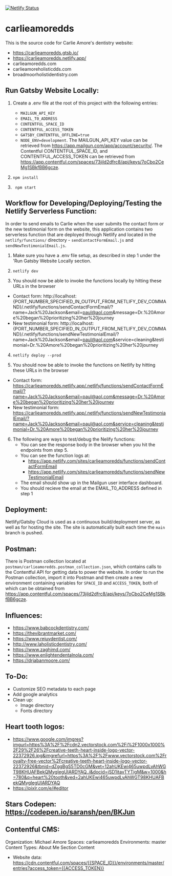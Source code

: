 [![Netlify Status](https://api.netlify.com/api/v1/badges/6eb6d45f-5e96-4d3e-bbdd-fb33397cd0c1/deploy-status)](https://app.netlify.com/sites/carlieamoredds/deploys)

# carlieamoredds 
This is the source code for Carlie Amore's dentistry website:
- https://carlieamoredds.gtsb.io/
- https://carlieamoredds.netlify.app/
- carlieamoredds.com
- carlieamoreholisticdds.com
- broadmoorholistidentistry.com

## Run Gatsby Website Locally:
1. Create a .env file at the root of this project with the following entries:
    - `MAILGUN_API_KEY`
    - `EMAIL_T0_ADDRESS`
    - `CONTENTFUL_SPACE_ID`
    - `CONTENTFUL_ACCESS_TOKEN`
    - `GATSBY_CONTENTFUL_OFFLINE=true`
    - `NODE_ENV=development`.
The MAILGUN_API_KEY value can be retrieved from https://app.mailgun.com/app/account/security/.  The Contentful CONTENTFUL_SPACE_ID, and CONTENTFUL_ACCESS_TOKEN can be retrieved from https://app.contentful.com/spaces/73jild2dfrc8/api/keys/7oCbo2CeMg1SBkfBB6gcze.

2.  ```shell
    npm install
    ```

3. ```shell
    npm start
    ```

## Workflow for Developing/Deploying/Testing the Netlify Serverless Function:
In order to send emails to Carlie when the user submits the contact form or the new testimonial form on the website, this application contains two serverless function that are deployed through Netlify and located in the `netlify/functions/` directory - `sendContactFormEmail.js` and `sendNewTestimonialEmail.js`.

1.  Make sure you have a .env file setup, as described in step 1 under the 'Run Gatsby Website Locally section.

2.  ```shell
    netlify dev
    ```

3. You should now be able to invoke the functions locally by hitting these URLs in the browser
- Contact form: http://localhost:{PORT_NUMBER_SPECIFIED_IN_OUTPUT_FROM_NETLIFY_DEV_COMMAND}/.netlify/functions/sendContactFormEmail/?name=Jack%20Jackson&email=paul@aol.com&message=Dr.%20Amore%20began%20prioritizing%20her%20journey
- New testimonial form: http://localhost:{PORT_NUMBER_SPECIFIED_IN_OUTPUT_FROM_NETLIFY_DEV_COMMAND}/.netlify/functions/sendNewTestimonialEmail/?name=Jack%20Jackson&email=paul@aol.com&service=cleaning&testimonial=Dr.%20Amore%20began%20prioritizing%20her%20journey

4.  ```shell
    netlify deploy --prod
    ```

5. You should now be able to invoke the functions on Netlify by hitting these URLs in the browser
- Contact form: https://carlieamoredds.netlify.app/.netlify/functions/sendContactFormEmail/?name=Jack%20Jackson&email=paul@aol.com&message=Dr.%20Amore%20began%20prioritizing%20her%20journey
- New testimonial form: https://carlieamoredds.netlify.app/.netlify/functions/sendNewTestimonialEmail/?name=Jack%20Jackson&email=paul@aol.com&service=cleaning&testimonial=Dr.%20Amore%20began%20prioritizing%20her%20journey

6. The following are ways to test/debug the Nelify functions:
    - You can see the response body in the browser when you hit the endpoints from step 5.
    - You can see the function logs at:
        - https://app.netlify.com/sites/carlieamoredds/functions/sendContactFormEmail
        - https://app.netlify.com/sites/carlieamoredds/functions/sendNewTestimonialEmail
    - The email should show up in the Mailgun user interface dashboard.
    - You should recieve the email at the EMAIL_T0_ADDRESS defined in step 1

## Deployment:
Netlify/Gatsby Cloud is used as a continuous build/deployment server, as well as for hosting the site.  The site is automatically built each time the `main` branch is pushed.

## Postman:
There is Postman collection located at `postman/carlieamoredds.postman_collection.json`, which contains calls to the Contentful API for getting data to power the website.  In order to run the Postman collection, import it into Postman and then create a new environment containing variables for `SPACE_ID` and `ACCESS_TOKEN`, both of which can be obtained from https://app.contentful.com/spaces/73jild2dfrc8/api/keys/7oCbo2CeMg1SBkfBB6gcze.

## Influences:
- https://www.babcockdentistry.com/
- https://thevibrantmarket.com/
- https://www.rejuvdentist.com/
- http://www.laholisticdentistry.com/
- https://www.zaghimd.com/
- https://www.enlightendentalnola.com/
- https://drjabanmoore.com/


## To-Do:
- Customize SEO metadata to each page
- Add google analytics
- Clean up:
    - Image directory
    - Fonts directory

## Heart tooth logos:
- https://www.google.com/imgres?imgurl=https%3A%2F%2Fcdn2.vectorstock.com%2Fi%2F1000x1000%2F29%2F26%2Fcreative-teeth-heart-inside-logo-vector-22372926.jpg&imgrefurl=https%3A%2F%2Fwww.vectorstock.com%2Froyalty-free-vector%2Fcreative-teeth-heart-inside-logo-vector-22372926&tbnid=dZggBgS5TD0cGM&vet=12ahUKEwi465uwpdLvAhWGT98KHUAFBekQMygIegUIARDYAQ..i&docid=jSD1itavTYTigM&w=1000&h=780&q=heart%20tooth&ved=2ahUKEwi465uwpdLvAhWGT98KHUAFBekQMygIegUIARDYAQ
- https://pixlr.com/e/#editor

## Stars Codepen: https://codepen.io/saransh/pen/BKJun

## Contentful CMS:
Organization: Michael Amore
Spaces: carlieamoredds
Environments: master
Content Types: About Me Section
Content
- Website data: https://cdn.contentful.com/spaces/{{SPACE_ID}}/environments/master/entries?access_token={{ACCESS_TOKEN}}